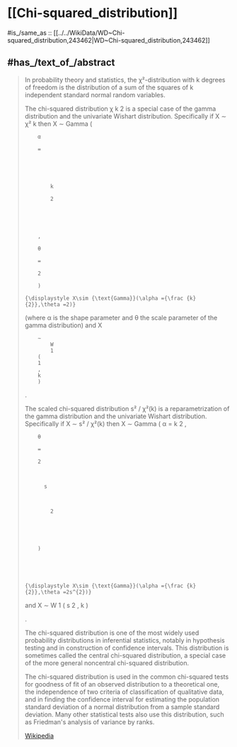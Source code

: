 
# [[Chi-squared_distribution]] 

#is_/same_as :: [[../../WikiData/WD~Chi-squared_distribution,243462|WD~Chi-squared_distribution,243462]] 

## #has_/text_of_/abstract 

> In probability theory and statistics, the χ²-distribution with k degrees of freedom 
> is the distribution of a sum of the squares of k independent 
> standard normal random variables.
>
> The chi-squared distribution 
>           χ
>             k
>             2
>  is a special case of the gamma distribution and the univariate Wishart distribution.  Specifically if
>         X ∼ χ²
>             k
>  then 
>         X
>         ∼
>           Gamma
>         (
>
>         α
>
>         =
>
>         
>
>           
>
>             k
>
>             2
>
>           
>
>         
>
>         ,
>
>         θ
>
>         =
>
>         2
>
>         )
>
>     {\displaystyle X\sim {\text{Gamma}}(\alpha ={\frac {k}{2}},\theta =2)}
>  (where 
>         α
>  is the shape parameter and 
>         θ
>  the scale parameter of the gamma distribution) and 
>         X
>
>         ∼
>             W
>             1
>         (
>         1
>         ,
>         k
>         )
> .
>
> The scaled chi-squared distribution 
>           s²  / χ²(k)
>  is a reparametrization of the gamma distribution and the univariate Wishart distribution.  Specifically if
>         X ∼ s² / χ²(k)
>  then 
>         X
>         ∼
>           Gamma
>         (
>         α
>         =
>             k
>             2
>         ,
>
>         θ
>
>         =
>
>         2
>
>         
>
>           s
>
>           
>
>             2
>
>           
>
>         
>
>         )
>
>       
>
>     
>
>     {\displaystyle X\sim {\text{Gamma}}(\alpha ={\frac {k}{2}},\theta =2s^{2})}
>  and 
>         X
>         ∼
>             W
>             1
>         (
>           s
>             2
>         ,
>         k
>         )
>   
>
> .
>
> The chi-squared distribution is one of the most widely used probability distributions in inferential statistics, notably in hypothesis testing and in construction of confidence intervals. This distribution is sometimes called the central chi-squared distribution, a special case of the more general noncentral chi-squared distribution.
>
> The chi-squared distribution is used in the common chi-squared tests for goodness of fit of an observed distribution to a theoretical one, the independence of two criteria of classification of qualitative data, and in finding the confidence interval for estimating the population standard deviation of a normal distribution from a sample standard deviation. Many other statistical tests also use this distribution, such as Friedman's analysis of variance by ranks.
>
> [Wikipedia](https://en.wikipedia.org/wiki/Chi-squared%20distribution) 

